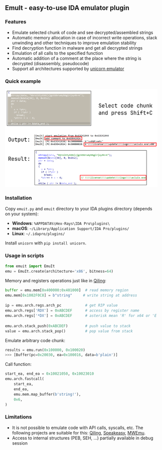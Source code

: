 ## EmuIt - easy-to-use IDA emulator plugin

### Features
- Emulate selected chunk of code and see decrypted/assembled strings
- Automatic memory allocation in case of incorrect write operations, stack unwinding and other techniques to improve emulation stability 
- Find decryption function in malware and get all decrypted strings
- Emulation of all calls to the specified function
- Automatic addition of a comment at the place where the string is decrypted (disassembly, pseudocode)
- Support all architectures supported by [unicorn emulator](https://github.com/unicorn-engine/unicorn)

### Quick example
![QuickExample](./images/example.png)

### Installation

Copy `emuit.py` and `emuit` directory to your IDA plugins directory (depends on your system):
- **Windows**: `%APPDATA%\Hex-Rays\IDA Pro\plugins\`
- **macOS**: `~/Library/Application Support/IDA Pro/plugins/`
- **Linux**: `~/.idapro/plugins/`

Install `unicorn` with `pip install unicorn`. 

### Usage in scripts
```python
from emuit import EmuIt
emu = EmuIt.create(architecture='x86', bitness=64)
```

Memory and registers operations just like in [Qiling](https://github.com/qilingframework/qiling):
```python
buffer = emu.mem[0x400000:0x401000]  # read memory region
emu.mem[0x1002F0C8] = b"string"     # write string at address

ip = emu.arch.regs.arch_pc           # get RIP value
emu.arch.regs['RDX'] = 0xABCDEF      # access by register name
emu.arch.regs['*DX'] = 0xABCDEF      # asterisk mean 'R' for x64 or 'E' for x86

emu.arch.stack_push(0xABCDEF)        # push value to stack
value = emu.arch.stack_pop()         # pop value from stack
```

Emulate arbitrary code chunk:
```python
results = emu.run(0x100000, 0x100020)
>>> [Buffer(pc=0x20030, ea=0x100016, data=b'plain')]
```

Call function:
```python
start_ea, end_ea = 0x10021050, 0x10023010 
emu.arch.fastcall(
    start_ea,
    end_ea, 
    emu.mem.map_buffer(b'string!'),
    0x6,
)
```

### Limitations
- It is not possible to emulate code with API calls, syscalls, etc. The following projects are suitable for this: [Qiling](https://github.com/qilingframework/qiling), [Speakeasy](https://github.com/mandiant/speakeasy), [MWEmu](https://github.com/sha0coder/mwemu).
- Access to internal structures (PEB, SEH, ...) partially available in debug session

